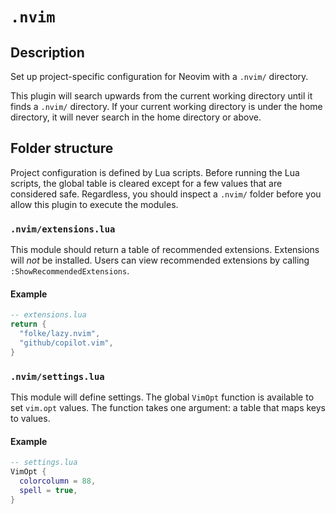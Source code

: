 # `.nvim`

## Description

Set up project-specific configuration for Neovim with a `.nvim/` directory.

This plugin will search upwards from the current working directory until it finds a
`.nvim/` directory. If your current working directory is under the home directory,
it will never search in the home directory or above.

## Folder structure

Project configuration is defined by Lua scripts. Before running the Lua scripts, the
global table is cleared except for a few values that are considered safe. Regardless,
you should inspect a `.nvim/` folder before you allow this plugin to execute the
modules.

### `.nvim/extensions.lua`

This module should return a table of recommended extensions. Extensions will *not* be
installed. Users can view recommended extensions by calling
`:ShowRecommendedExtensions`.

#### Example

```lua
-- extensions.lua
return {
  "folke/lazy.nvim",
  "github/copilot.vim",
}
```

### `.nvim/settings.lua`

This module will define settings. The global `VimOpt` function is available to set
`vim.opt` values. The function takes one argument: a table that maps keys to values.

#### Example

```lua
-- settings.lua
VimOpt {
  colorcolumn = 88,
  spell = true,
}
```
